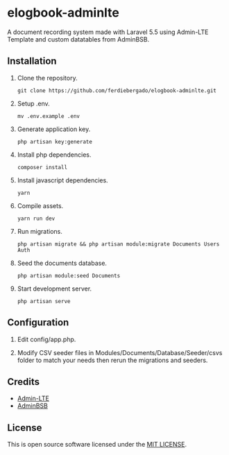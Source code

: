 # elogbook-adminlte
A document recording system made with Laravel 5.5 using Admin-LTE Template and custom datatables from AdminBSB.

## Installation
1. Clone the repository.

	`git clone https://github.com/ferdiebergado/elogbook-adminlte.git`

2. Setup .env.

	`mv .env.example .env`

3. Generate application key.

	`php artisan key:generate`

4. Install php dependencies.

	`composer install`

5. Install javascript dependencies.

	`yarn`

6. Compile assets. 

	`yarn run dev`

7. Run migrations.

	`php artisan migrate && php artisan module:migrate Documents Users Auth`

8. Seed the documents database.

	`php artisan module:seed Documents`

9. Start development server.

	`php artisan serve`

## Configuration

1. Edit config/app.php.

2. Modify CSV seeder files in Modules/Documents/Database/Seeder/csvs folder to match your needs then rerun the migrations and seeders.
## Credits
- [Admin-LTE](https://adminlte.io)
- [AdminBSB](https://gurayyarar.github.io/AdminBSBMaterialDesign/)
## License
This is open source software licensed under the [MIT LICENSE](LICENSE.md).

